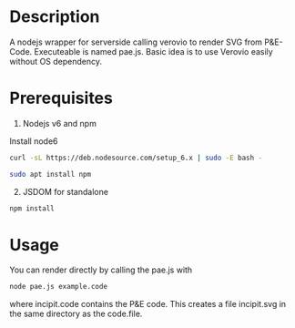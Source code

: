 Description
===========
A nodejs wrapper for serverside calling verovio to render SVG from P&E-Code. Executeable is named pae.js. 
Basic idea is to use Verovio easily without OS dependency.

Prerequisites
=============
1. Nodejs v6 and npm

Install node6
```bash
curl -sL https://deb.nodesource.com/setup_6.x | sudo -E bash -
```

```bash
sudo apt install npm
```

2. JSDOM for standalone 

```bash
npm install
```

Usage
======
You can render directly by calling the pae.js with 
```bash
node pae.js example.code
```

where incipit.code contains the P&E code.
This creates a file incipit.svg in the same directory as the code.file.

